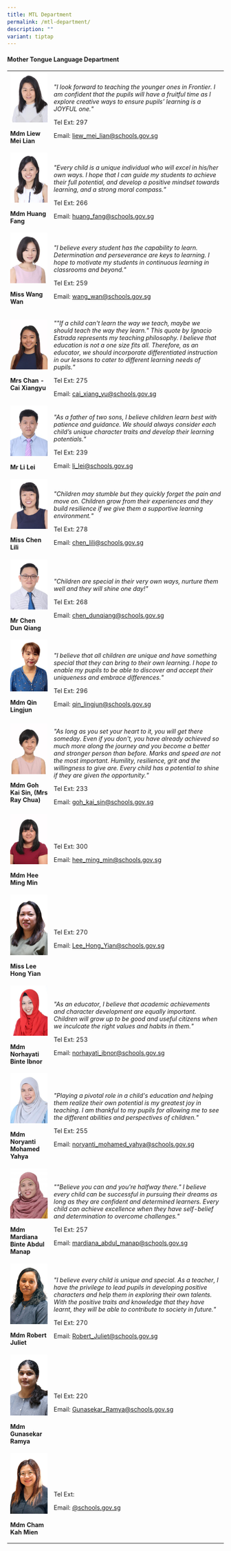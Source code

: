 ```yaml
---
title: MTL Department
permalink: /mtl-department/
description: ""
variant: tiptap
---
```

<h4><strong>Mother Tongue Language Department</strong></h4><table><tbody><tr><td rowspan="1" colspan="1"><div class="isomer-image-wrapper"><img style="width:100%;" height="auto" width="100%" src="/images/mtl4.jpg"></div><p><strong>Mdm Liew Mei Lian</strong></p></td><td rowspan="1" colspan="1"><p><em>"I look forward to teaching the younger ones in Frontier. I am confident that the pupils will have a fruitful time as I explore creative ways to ensure pupils’ learning is a JOYFUL one."</em></p><p>Tel Ext: 297</p><p>Email:&nbsp;<a href="mailto:liew_mei_lian@schools.gov.sg" rel="noopener noreferrer nofollow" target="_blank">liew_mei_lian@schools.gov.sg</a></p></td></tr><tr><td rowspan="1" colspan="1"><div class="isomer-image-wrapper"><img style="width:100%;" height="auto" width="100%" src="/images/mtl2.jpg"></div><p><strong>Mdm Huang Fang</strong></p></td><td rowspan="1" colspan="1"><p><em>"Every child is a unique individual who will excel in his/her own ways. I hope that I can guide my students to achieve their full potential, and develop a positive mindset towards learning, and a strong moral compass."</em></p><p>Tel Ext: 266</p><p>Email:&nbsp;<a href="mailto:huang_fang@schools.gov.sg" rel="noopener noreferrer nofollow" target="_blank">huang_fang@schools.gov.sg</a></p></td></tr><tr><td rowspan="1" colspan="1"><div class="isomer-image-wrapper"><img style="width:100%;" height="auto" width="100%" src="/images/mtl8.jpg"></div><p><strong>Miss Wang Wan</strong></p></td><td rowspan="1" colspan="1"><p><em>"I believe every student has the capability to learn. Determination and perseverance are keys to learning. I hope to motivate my students in continuous learning in classrooms and beyond."</em></p><p>Tel Ext: 259</p><p>Email:&nbsp;<a href="mailto:wang_wan@schools.gov.sg" rel="noopener noreferrer nofollow" target="_blank">wang_wan@schools.gov.sg</a></p></td></tr><tr><td rowspan="1" colspan="1"><div class="isomer-image-wrapper"><img style="width:100%;" height="auto" width="100%" src="/images/mtl10.jpg"></div><p><strong>Mrs Chan - Cai Xiangyu</strong></p></td><td rowspan="1" colspan="1"><p><em>""If a child can't learn the way we teach, maybe we should teach the way they learn." This quote by Ignacio Estrada represents my teaching philosophy. I believe that education is not a one size fits all. Therefore, as an educator, we should incorporate differentiated instruction in our lessons to cater to different learning needs of pupils."</em></p><p>Tel Ext: 275</p><p>Email:&nbsp;<a href="mailto:cai_xiang_yu@schools.gov.sg" rel="noopener noreferrer nofollow" target="_blank">cai_xiang_yu@schools.gov.sg</a></p></td></tr><tr><td rowspan="1" colspan="1"><div class="isomer-image-wrapper"><img style="width:100%;" height="auto" width="100%" src="/images/mtl13.jpg"></div><p><strong>Mr Li Lei</strong></p></td><td rowspan="1" colspan="1"><p><em>"As a father of two sons, I believe children learn best with patience and guidance. We should always consider each child’s unique character traits and develop their learning potentials."</em></p><p>Tel Ext: 239</p><p>Email:&nbsp;<a href="mailto:li_lei@schools.gov.sg" rel="noopener noreferrer nofollow" target="_blank">li_lei@schools.gov.sg</a></p></td></tr><tr><td rowspan="1" colspan="1"><div class="isomer-image-wrapper"><img style="width:100%;" height="auto" width="100%" src="/images/mtl14.jpg"></div><p><strong>Miss Chen Lili</strong></p></td><td rowspan="1" colspan="1"><p><em>"Children&nbsp;may&nbsp;stumble&nbsp;but&nbsp;they&nbsp;quickly&nbsp;forget the pain and move on. Children grow from their experiences and they build resilience if we give them a supportive learning environment."</em></p><p>Tel Ext: 278</p><p>Email:&nbsp;<a href="mailto:chen_lili@schools.gov.sg" rel="noopener noreferrer nofollow" target="_blank">chen_lili@schools.gov.sg</a></p></td></tr><tr><td rowspan="1" colspan="1"><div class="isomer-image-wrapper"><img style="width:100%;" height="auto" width="100%" src="/images/mtl1.jpg"></div><p><strong>Mr Chen Dun Qiang</strong></p></td><td rowspan="1" colspan="1"><p><em>"Children are special in their very own ways, nurture them well and they will shine one day!"</em></p><p>Tel Ext: 268</p><p>Email:&nbsp;<a href="mailto:chen_dunqiang@schools.gov.sg" rel="noopener noreferrer nofollow" target="_blank">chen_dunqiang@schools.gov.sg</a></p></td></tr><tr><td rowspan="1" colspan="1"><div class="isomer-image-wrapper"><img style="width:100%;" height="auto" width="100%" src="/images/mtl6.jpg"></div><p><strong>Mdm Qin Lingjun</strong></p></td><td rowspan="1" colspan="1"><p><em>"I believe that all children are unique and have something special that they can bring to their own learning. I hope to enable my pupils to be able to discover and accept their uniqueness and embrace differences."</em></p><p>Tel Ext: 296</p><p>Email:&nbsp;<a href="mailto:qin_lingjun@schools.gov.sg" rel="noopener noreferrer nofollow" target="_blank">qin_lingjun@schools.gov.sg</a></p></td></tr><tr><td rowspan="1" colspan="1"><div class="isomer-image-wrapper"><img style="width:100%;" height="auto" width="100%" src="/images/mtl7.jpg"></div><p><strong>Mdm Goh Kai Sin, (Mrs Ray Chua)</strong></p></td><td rowspan="1" colspan="1"><p><em>"As long as you set your heart to it, you will get there someday. Even if you don't, you have already achieved so much more along the journey and you become a better and stronger person than before. Marks and speed are not the most important. Humility, resilience, grit and the willingness to give are. Every child has a potential to shine if they are given the opportunity."</em></p><p>Tel Ext: 233</p><p>Email:&nbsp;<a href="mailto:goh_kai_sin@schools.gov.sg" rel="noopener noreferrer nofollow" target="_blank">goh_kai_sin@schools.gov.sg</a></p></td></tr><tr><td rowspan="1" colspan="1"><div class="isomer-image-wrapper"><img style="width:100%;" height="auto" width="100%" src="/images/mtl11.jpg"></div><p><strong>Mdm Hee Ming Min</strong></p></td><td rowspan="1" colspan="1"><p></p><p>Tel Ext: 300</p><p>Email:&nbsp;<a href="mailto:hee_ming_min@schools.gov.sg" rel="noopener noreferrer nofollow" target="_blank">hee_ming_min@schools.gov.sg</a></p></td></tr><tr><td rowspan="1" colspan="1"><div class="isomer-image-wrapper"><img style="width:100%;" height="auto" width="100%" src="/images/HONG YIAN.jpg"></div><p><strong>Miss Lee Hong Yian</strong></p></td><td rowspan="1" colspan="1"><p></p><p>Tel Ext: 270</p><p>Email:&nbsp;<a href="mailto:Lee_Hong_Yian@schools.gov.sg" rel="noopener noreferrer nofollow" target="_blank">Lee_Hong_Yian@schools.gov.sg</a></p></td></tr><tr><td rowspan="1" colspan="1"><div class="isomer-image-wrapper"><img style="width:100%;" height="auto" width="100%" src="/images/mtl17.jpg"></div><p><strong>Mdm Norhayati Binte Ibnor</strong></p></td><td rowspan="1" colspan="1"><p><em>"As an educator, I believe that academic achievements and character development are equally important. Children will grow up to be good and useful citizens when we inculcate the right values and habits in them."</em></p><p>Tel Ext: 253</p><p>Email:&nbsp;<a href="mailto:norhayati_ibnor@schools.gov.sg" rel="noopener noreferrer nofollow" target="_blank">norhayati_ibnor@schools.gov.sg</a></p></td></tr><tr><td rowspan="1" colspan="1"><div class="isomer-image-wrapper"><img style="width:100%;" height="auto" width="100%" src="/images/mtl18.jpg"></div><p><strong>Mdm Noryanti Mohamed Yahya</strong></p></td><td rowspan="1" colspan="1"><p><em>"Playing a pivotal role in a child's education and helping them realize their own potential is my greatest joy in teaching. I am thankful to my pupils for allowing me to see the different abilities and perspectives of children."</em></p><p>Tel Ext: 255</p><p>Email:&nbsp;<a href="mailto:noryanti_mohamed_yahya@schools.gov.sg" rel="noopener noreferrer nofollow" target="_blank">noryanti_mohamed_yahya@schools.gov.sg</a></p></td></tr><tr><td rowspan="1" colspan="1"><div class="isomer-image-wrapper"><img style="width:100%;" height="auto" width="100%" src="/images/mtl20.jpg"></div><p><strong>Mdm Mardiana Binte Abdul Manap</strong></p></td><td rowspan="1" colspan="1"><p><em>""Believe you can and you're halfway there." I believe every child can be successful in&nbsp;pursuing their dreams as long as they are confident and determined learners. Every child can achieve excellence when they have self-belief and determination to overcome challenges."</em></p><p>Tel Ext: 257</p><p>Email:&nbsp;<a href="mailto:mardiana_abdul_manap@schools.gov.sg" rel="noopener noreferrer nofollow" target="_blank">mardiana_abdul_manap@schools.gov.sg</a></p></td></tr><tr><td rowspan="1" colspan="1"><div class="isomer-image-wrapper"><img style="width: 100%" height="auto" width="100%" alt="" src="/images/Org Chart Photos/Mdm_Robert_Juliet.jpg"></div><p><strong>Mdm Robert Juliet</strong></p></td><td rowspan="1" colspan="1"><p><em>"I believe every child is unique and special. As a teacher, I have the privilege to lead pupils in developing positive characters and help them in exploring their own talents. With the positive traits and knowledge that they have learnt, they will be able to contribute to society in future."</em></p><p>Tel Ext: 270</p><p>Email:&nbsp;<a href="mailto:Robert_Juliet@schools.gov.sg" rel="noopener noreferrer nofollow" target="_blank">Robert_Juliet@schools.gov.sg</a></p></td></tr><tr><td rowspan="1" colspan="1"><div class="isomer-image-wrapper"><img style="width:100%;" height="auto" width="100%" src="/images/RAMYA.jpg"></div><p><strong>Mdm Gunasekar Ramya</strong></p></td><td rowspan="1" colspan="1"><p></p><p>Tel Ext: 220</p><p>Email:&nbsp;<a href="mailto:Gunasekar_Ramya@schools.gov.sg" rel="noopener noreferrer nofollow" target="_blank">Gunasekar_Ramya@schools.gov.sg</a></p></td></tr><tr><td rowspan="1" colspan="1"><div class="isomer-image-wrapper"><img style="width: 100%" height="auto" width="100%" alt="" src="/images/Org Chart Photos/mdm_cham_kah_mien.jpg"></div><p><strong>Mdm Cham Kah Mien</strong></p></td><td rowspan="1" colspan="1"><p><br>Tel Ext:</p><p>Email:&nbsp;<a href="mailto:" rel="noopener noreferrer nofollow" target="_blank">@schools.gov.sg</a></p></td></tr></tbody></table><p></p>